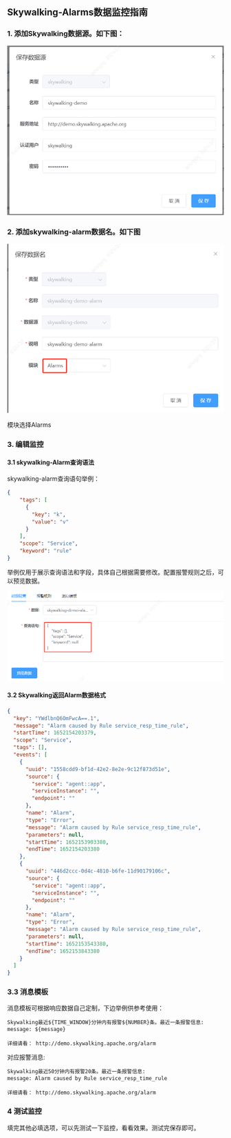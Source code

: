 ## Skywalking-Alarms数据监控指南

### 1. 添加Skywalking数据源。如下图：

<img src="../img/skywalking/skywalking-datasource.png"/>

### 2. 添加skywalking-alarm数据名。如下图

<img src="../img/skywalking/skywalking-alarm-dataname.png"/>

模块选择Alarms

### 3. 编辑监控

#### 3.1 skywalking-Alarm查询语法

skywalking-alarm查询语句举例：

```json
{
    "tags": [
      {
        "key": "k",
        "value": "v"
      }
    ],
    "scope": "Service",
    "keyword": "rule"
}
```

举例仅用于展示查询语法和字段，具体自己根据需要修改。配置报警规则之后，可以预览数据。

<img src="../img/skywalking/skywalking-alarm-edit.png"/>

#### 3.2 Skywalking返回Alarm数据格式

```json
{
  "key": "YWdlbnQ6OmFwcA==.1",
  "message": "Alarm caused by Rule service_resp_time_rule",
  "startTime": 1652154203379,
  "scope": "Service",
  "tags": [],
  "events": [
    {
      "uuid": "1558cdd9-bf1d-42e2-8e2e-9c12f873d51e",
      "source": {
        "service": "agent::app",
        "serviceInstance": "",
        "endpoint": ""
      },
      "name": "Alarm",
      "type": "Error",
      "message": "Alarm caused by Rule service_resp_time_rule",
      "parameters": null,
      "startTime": 1652153903380,
      "endTime": 1652154203380
    },
    {
      "uuid": "446d2ccc-0d4c-4810-b6fe-11d90179106c",
      "source": {
        "service": "agent::app",
        "serviceInstance": "",
        "endpoint": ""
      },
      "name": "Alarm",
      "type": "Error",
      "message": "Alarm caused by Rule service_resp_time_rule",
      "parameters": null,
      "startTime": 1652153543380,
      "endTime": 1652153843380
    }
  ]
}
```

### 3.3 消息模板

消息模板可根据响应数据自己定制，下边举例供参考使用：

```
Skywalking最近${TIME_WINDOW}分钟内有报警${NUMBER}条。最近一条报警信息:
message: ${message}

详细请看： http://demo.skywalking.apache.org/alarm
```

对应报警消息:

```
Skywalking最近50分钟内有报警20条。最近一条报警信息:
message: Alarm caused by Rule service_resp_time_rule

详细请看： http://demo.skywalking.apache.org/alarm
```

### 4 测试监控

填完其他必填选项，可以先测试一下监控，看看效果。测试完保存即可。
